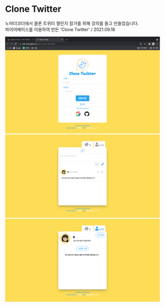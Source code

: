 # Clone Twitter

노마더코더에서 클론 트위터 챌린지 참가를 위해 강의를 들고 만들었습니다.  
파이어베이스를 이용하여 만든 'Clone Twitter' / 2021.09.18

<img src="Clone-Twitter.png" alt="Clone Twitter" />
<img src="Clone-Twitter-Home.png" alt="Clone Twitter Home" />
<img src="Clone-Twitter-Profile.png" alt="Clone Twitter Profile" />
